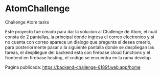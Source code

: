 # AtomChallenge
Challenge Atom tasks


Este proyecto fue creado para dar la solucion al Challenge de Atom, el cual consta de 2 pantallas, la principal donde ingresa el correo electronico y si no cuenta con correo aparece un dialogo que pregunta si desea crearlo, para posteriormente pasar a la siguiente pantalla donde se despliegan las tareas, el despliegue del backend esta con firebase cloud functions y el frontend en firebase hosting, el codigo se encuentra en la rama develop


Pagina publicada: https://backend-challenge-6189f.web.app/home

